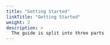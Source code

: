 ```yaml
---
title: "Getting Started"
linkTitle: "Getting Started"
weight: 2
description: >
  The guide is split into three parts 
---
```

